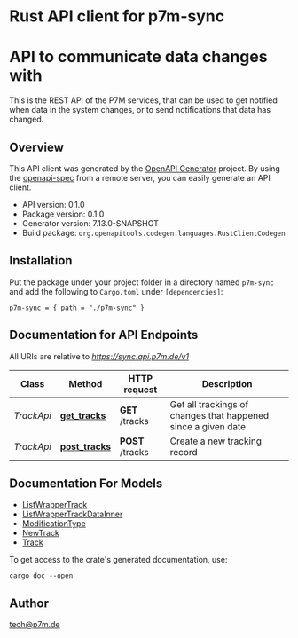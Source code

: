 # Rust API client for p7m-sync

# API to communicate data changes with

This is the REST API of the P7M services, that can be used to get notified when data in the system changes,
or to send notifications that data has changed.


## Overview

This API client was generated by the [OpenAPI Generator](https://openapi-generator.tech) project.  By using the [openapi-spec](https://openapis.org) from a remote server, you can easily generate an API client.

- API version: 0.1.0
- Package version: 0.1.0
- Generator version: 7.13.0-SNAPSHOT
- Build package: `org.openapitools.codegen.languages.RustClientCodegen`

## Installation

Put the package under your project folder in a directory named `p7m-sync` and add the following to `Cargo.toml` under `[dependencies]`:

```
p7m-sync = { path = "./p7m-sync" }
```

## Documentation for API Endpoints

All URIs are relative to *https://sync.api.p7m.de/v1*

Class | Method | HTTP request | Description
------------ | ------------- | ------------- | -------------
*TrackApi* | [**get_tracks**](docs/TrackApi.md#get_tracks) | **GET** /tracks | Get all trackings of changes that happened since a given date
*TrackApi* | [**post_tracks**](docs/TrackApi.md#post_tracks) | **POST** /tracks | Create a new tracking record


## Documentation For Models

 - [ListWrapperTrack](docs/ListWrapperTrack.md)
 - [ListWrapperTrackDataInner](docs/ListWrapperTrackDataInner.md)
 - [ModificationType](docs/ModificationType.md)
 - [NewTrack](docs/NewTrack.md)
 - [Track](docs/Track.md)


To get access to the crate's generated documentation, use:

```
cargo doc --open
```

## Author

tech@p7m.de

